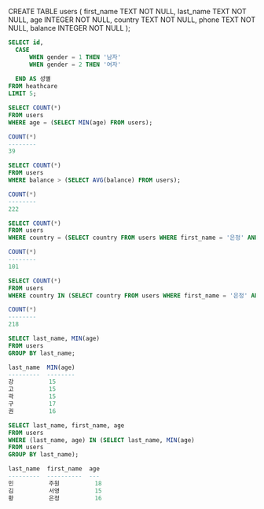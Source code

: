 CREATE TABLE users (
    first_name TEXT NOT NULL,
    last_name TEXT NOT NULL,
    age INTEGER NOT NULL,
    country TEXT NOT NULL,
    phone TEXT NOT NULL,
    balance INTEGER NOT NULL
);

```sql
SELECT id,
  CASE 
      WHEN gender = 1 THEN '남자'
      WHEN gender = 2 THEN '여자'
      
  END AS 성별
FROM heathcare
LIMIT 5;
```

```sql
SELECT COUNT(*)
FROM users
WHERE age = (SELECT MIN(age) FROM users);
```
```sql
COUNT(*)
--------
39
```

```sql
SELECT COUNT(*)
FROM users
WHERE balance > (SELECT AVG(balance) FROM users);
```
```sql
COUNT(*)
--------
222
```

```sql
SELECT COUNT(*)
FROM users
WHERE country = (SELECT country FROM users WHERE first_name = '은정' AND last_name = '유');
```
```sql
COUNT(*)
--------
101
```

```sql
SELECT COUNT(*)
FROM users
WHERE country IN (SELECT country FROM users WHERE first_name = '은정' AND last_name = '이');
```
```sql
COUNT(*)
--------
218
```

```sql
SELECT last_name, MIN(age)
FROM users
GROUP BY last_name;
```
```sql
last_name  MIN(age)
---------  --------
강          15
고          15
곽          15
구          17
권          16
```

```sql
SELECT last_name, first_name, age
FROM users
WHERE (last_name, age) IN (SELECT last_name, MIN(age)
FROM users
GROUP BY last_name);
```
```sql
last_name  first_name  age
---------  ----------  ---
민          주원          18
김          서영          15
황          은정          16
```